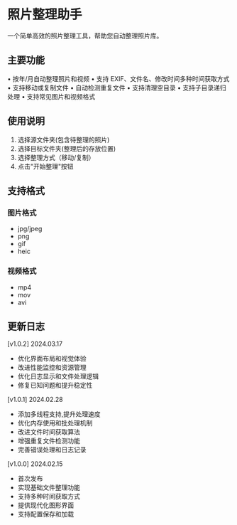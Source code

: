 # 照片整理助手

一个简单高效的照片整理工具，帮助您自动整理照片库。

## 主要功能

• 按年/月自动整理照片和视频
• 支持 EXIF、文件名、修改时间多种时间获取方式
• 支持移动或复制文件
• 自动检测重复文件
• 支持清理空目录
• 支持子目录递归处理
• 支持常见图片和视频格式

## 使用说明

1. 选择源文件夹(包含待整理的照片)
2. 选择目标文件夹(整理后的存放位置)
3. 选择整理方式（移动/复制）
4. 点击"开始整理"按钮

## 支持格式

### 图片格式
- jpg/jpeg
- png
- gif
- heic

### 视频格式
- mp4
- mov
- avi

## 更新日志
[v1.0.2] 2024.03.17
- 优化界面布局和视觉体验
- 改进性能监控和资源管理
- 优化日志显示和文件处理逻辑
- 修复已知问题和提升稳定性

[v1.0.1] 2024.02.28
- 添加多线程支持,提升处理速度
- 优化内存使用和批处理机制
- 改进文件时间获取算法
- 增强重复文件检测功能
- 完善错误处理和日志记录

[v1.0.0] 2024.02.15
- 首次发布
- 实现基础文件整理功能
- 支持多种时间获取方式
- 提供现代化图形界面
- 支持配置保存和加载

